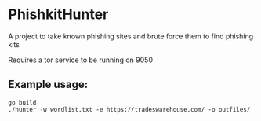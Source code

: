 # PhishkitHunter
A project to take known phishing sites and brute force them to find phishing kits


Requires a tor service to be running on 9050


## Example usage:
```
go build
./hunter -w wordlist.txt -e https://tradeswarehouse.com/ -o outfiles/
```

